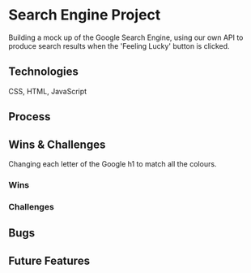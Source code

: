 # Search Engine Project
Building a mock up of the Google Search Engine, using our own API to produce search results when the 'Feeling Lucky' button is clicked.

## Technologies
CSS, HTML, JavaScript

## Process

## Wins & Challenges
Changing each letter of the Google h1 to match all the colours.

### Wins

### Challenges


## Bugs

## Future Features
